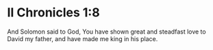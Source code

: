 # II Chronicles 1:8

And Solomon said to God, You have shown great and steadfast love to David my father, and have made me king in his place.
